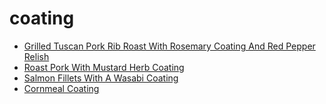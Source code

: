 # coating

 * [Grilled Tuscan Pork Rib Roast With Rosemary Coating And Red Pepper Relish](index/g/grilled-tuscan-pork-rib-roast-with-rosemary-coating-and-red-pepper-relish-105301.json)
 * [Roast Pork With Mustard Herb Coating](index/r/roast-pork-with-mustard-herb-coating-103264.json)
 * [Salmon Fillets With A Wasabi Coating](index/s/salmon-fillets-with-a-wasabi-coating-51137410.json)
 * [Cornmeal Coating](index/c/cornmeal-coating.json)
